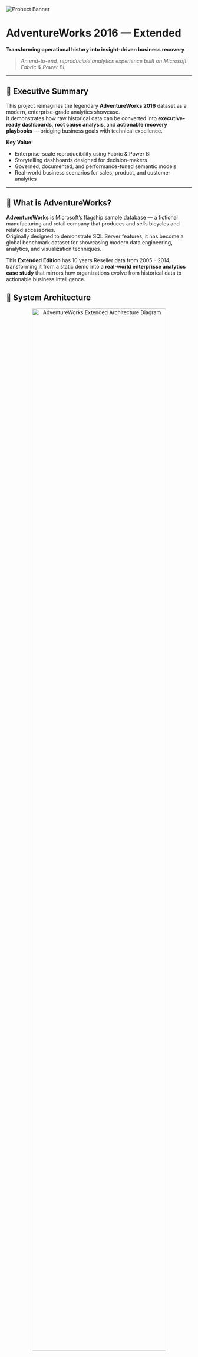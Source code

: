 ![Prohect Banner](banner.png)

# AdventureWorks 2016 — Extended  
**Transforming operational history into insight-driven business recovery**

> *An end-to-end, reproducible analytics experience built on Microsoft Fabric & Power BI.*

---

## 🚀 Executive Summary

This project reimagines the legendary **AdventureWorks 2016** dataset as a modern, enterprise-grade analytics showcase.  
It demonstrates how raw historical data can be converted into **executive-ready dashboards**, **root cause analysis**, and **actionable recovery playbooks** — bridging business goals with technical excellence.

**Key Value:**
- Enterprise-scale reproducibility using Fabric & Power BI
- Storytelling dashboards designed for decision-makers
- Governed, documented, and performance-tuned semantic models
- Real-world business scenarios for sales, product, and customer analytics

---

## 🏢 What is AdventureWorks?

**AdventureWorks** is Microsoft’s flagship sample database — a fictional manufacturing and retail company that produces and sells bicycles and related accessories.  
Originally designed to demonstrate SQL Server features, it has become a global benchmark dataset for showcasing modern data engineering, analytics, and visualization techniques.

This **Extended Edition** has 10 years Reseller data from 2005 - 2014, transforming it from a static demo into a **real-world enterprisse analytics case study** that mirrors how organizations evolve from historical data to actionable business intelligence. 


## 🧭 System Architecture

<p align="center">
  <img src="Workflow.png" alt="AdventureWorks Extended Architecture Diagram" width="85%">
  <br><sub>Figure: End-to-end AdventureWorks Extended architecture.</sub>
</p>


---

## 📊 Live Report Gallery

Below are embedded, fully interactive Power BI reports hosted as `.html` files on GitHub Pages.  
> 💡 *Best viewed in full-screen mode for high-resolution visuals.*

### 1️⃣ Executive Overview Dashboard
<iframe 
  src="https://awesomeanil.github.io/adventureworks-2016-extended/reports/Performance.html" 
  width="100%" 
  height="750px" 
  frameborder="0" 
  allowfullscreen>
</iframe>

<sub>[🔗 Open Full Screen](https://awesomeanil.github.io/adventureworks-2016-extended/reports/Performance.html)</sub>

---

### 2️⃣ Reseller Sales Dashboard
<iframe 
  src="https://awesomeanil.github.io/adventureworks-2016-extended/reports/ResellerSales.html" 
  width="100%" 
  height="750px" 
  frameborder="0" 
  allowfullscreen>
</iframe>

<sub>[🔗 Open Full Screen](https://awesomeanil.github.io/adventureworks-2016-extended/reports/ResellerSales.html)</sub>

---

### 3️⃣ Intenet Customer Sales Dashboard
<iframe 
  src="https://awesomeanil.github.io/adventureworks-2016-extended/reports/InternetSales.html" 
  width="100%" 
  height="750px" 
  frameborder="0" 
  allowfullscreen>
</iframe>

<sub>[🔗 Open Full Screen](https://awesomeanil.github.io/adventureworks-2016-extended/reports/InternetSales.html)</sub>

---

## 🧩 Project Structure

| Path | Purpose |
|------|----------|
| `docs/` | Full documentation: architecture, governance, and playbooks |
| `notebooks/` | Reproducible analytics & transformation notebooks |
| `dashboards/` | Power BI `.pbix` files and report definitions |
| `scripts/` | ETL, bootstrap, and reproducibility utilities |
| `data/` | Sample datasets and dictionaries (synthesized or masked) |

---

## 🧠 Business Scenarios

| Area | Use Case | KPI Focus |
|------|-----------|-----------|
| **Sales Recovery** | Identify top declining product families | Quota Attainment %, YoY Delta |
| **Customer Intelligence** | Segment profitable vs at-risk customers | Retention %, Margin Contribution |
| **Product Performance** | Detect overstock and replenishment risk | Inventory Aging, Fill Rate |
| **Operational Efficiency** | Uncover channel and region variance | Cycle Time, Lead Response |

---

## ⚙️ Technical Highlights

- **Fabric-based Lakehouse** pattern with structured zones  
- **Delta-style parquet tables** for data reproducibility  
- **Semantic model design** using dimensional schemas and DAX measures  
- **Interactive dashboards** tailored for storytelling and decision velocity  
- **Data governance** documented within `/docs/Architecture.md` and `/docs/Runbook.md`

---

## 🧰 How to Run Locally

> Requires Docker, Python 3.10+, and Power BI Desktop.

```bash
# Clone
git clone https://github.com/AwesomeAnil/adventureworks-2016-extended.git
cd adventureworks-2016-extended

# Start reproducible environment
docker-compose up --build -d

# (or) manually run ETL
python scripts/etl/load_stage.py --config configs/local.yml

# Launch Jupyter notebooks
http://localhost:8888
```
---

## 📘 Documentation Index

| Document | Description |
|-----------|--------------|
| [Architecture.md](Architecture.md) | End-to-end system overview |
| [Runbook.md](Runbook.md) | Step-by-step setup and reproducibility guide |
| [Playbooks/](Playbooks/) | Business remediation playbooks |
| [DataDictionary.md](DataDictionary.md) | Schema and field-level metadata |


---

## 🏁 Outcomes & Value

| Stakeholder | Outcome |
|--------------|----------|
| **Executives** | Clear story from KPIs → Root Cause → Recovery Plan |
| **Analysts** | Reusable models and validated data lineage, Governance, controls |
| **Developers** | Modular ETL, semantic model, and Governance, Data Engineerig, Fabric OneLake, Fabric Warehouses |

---

## 📍 Roadmap

- [ ] CI for notebook reproducibility  
- [ ] ML-driven anomaly detection (v2)  
- [ ] Advanced scenario simulation & forecasting module  
- [ ] Multi-tenant deployment template  

---

## 👤 Author

**Anil Jacob**  
*Data Strategy • BI Governance • Analytics Leadership*  
🌐 [GitHub Profile](https://github.com/AwesomeAnil)  
💼 [LinkedIn Profile](https://linkedin.com/in/anil-jacobs)  

---

> “Data only matters when it drives better business outcomes.”  
> — *AdventureWorks Extended, by Anil Jacob*





# Open Power BI report files (.pbix)
dashboards/
